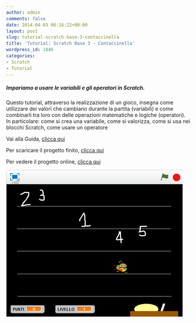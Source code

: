 ```yaml
---
author: admin
comments: false
date: 2014-04-03 06:16:22+00:00
layout: post
slug: tutorial-scratch-base-3-contaccinella
title: 'Tutorial: Scratch Base 3 - Contaccinella'
wordpress_id: 1846
categories:
- Scratch
- Tutorial
---
```


##### Impariamo a usare le variabili e gli operatori in Scratch.


Questo tutorial, attraverso la realizzazione di un gioco, insegna come utilizzare dei valori che cambiano durante la partita (variabili) e come combinarli tra loro con delle operazioni matematiche e logiche (operatori).
In particolare: come si crea una variabile, come si valorizza, come si usa nei blocchi Scratch, come usare un operatore

Vai alla Guida, <a href="https://drive.google.com/file/d/0B2acWmxEoKDkODBqdXAzZGJMZjQ/edit?usp=sharing" target="new">clicca qui</a>

Per scaricare il progetto finito, <a href="https://drive.google.com/file/d/0B2acWmxEoKDkVFJyTVAybXJ1Qzg/edit?usp=sharing" target="new">clicca qui</a>

Per vedere il progetto online, <a href="http://scratch.mit.edu/projects/18283098/" target="new">clicca qui</a>


![SC_PB_S3_contaccinella](/assets/uploads/2014/04/SC_PB_S3_contaccinella.png)
